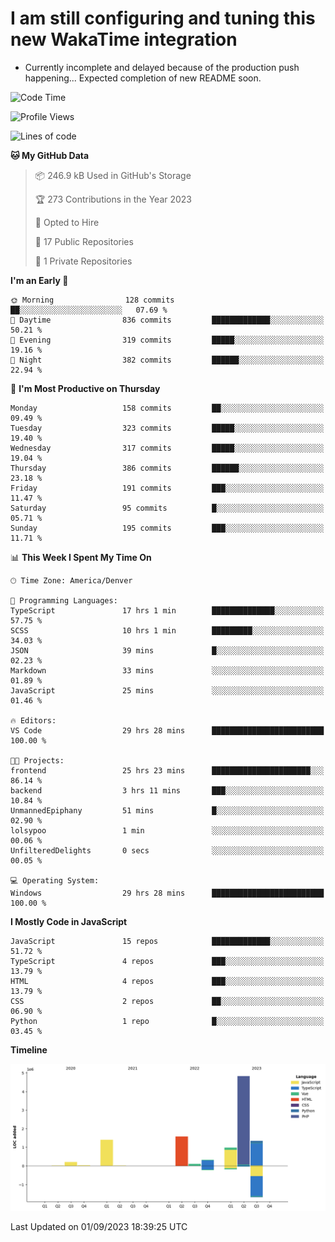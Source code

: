 # I am still configuring and tuning this new WakaTime integration
- Currently incomplete and delayed because of the production push happening... Expected completion of new README soon.
<!--START_SECTION:waka-->
![Code Time](http://img.shields.io/badge/Code%20Time-344%20hrs%2040%20mins-blue)

![Profile Views](http://img.shields.io/badge/Profile%20Views-0-blue)

![Lines of code](https://img.shields.io/badge/From%20Hello%20World%20I%27ve%20Written-10.8%20million%20lines%20of%20code-blue)

**🐱 My GitHub Data** 

> 📦 246.9 kB Used in GitHub's Storage 
 > 
> 🏆 273 Contributions in the Year 2023
 > 
> 💼 Opted to Hire
 > 
> 📜 17 Public Repositories 
 > 
> 🔑 1 Private Repositories 
 > 
**I'm an Early 🐤** 

```text
🌞 Morning                128 commits         ██░░░░░░░░░░░░░░░░░░░░░░░   07.69 % 
🌆 Daytime                836 commits         █████████████░░░░░░░░░░░░   50.21 % 
🌃 Evening                319 commits         █████░░░░░░░░░░░░░░░░░░░░   19.16 % 
🌙 Night                  382 commits         ██████░░░░░░░░░░░░░░░░░░░   22.94 % 
```
📅 **I'm Most Productive on Thursday** 

```text
Monday                   158 commits         ██░░░░░░░░░░░░░░░░░░░░░░░   09.49 % 
Tuesday                  323 commits         █████░░░░░░░░░░░░░░░░░░░░   19.40 % 
Wednesday                317 commits         █████░░░░░░░░░░░░░░░░░░░░   19.04 % 
Thursday                 386 commits         ██████░░░░░░░░░░░░░░░░░░░   23.18 % 
Friday                   191 commits         ███░░░░░░░░░░░░░░░░░░░░░░   11.47 % 
Saturday                 95 commits          █░░░░░░░░░░░░░░░░░░░░░░░░   05.71 % 
Sunday                   195 commits         ███░░░░░░░░░░░░░░░░░░░░░░   11.71 % 
```


📊 **This Week I Spent My Time On** 

```text
🕑︎ Time Zone: America/Denver

💬 Programming Languages: 
TypeScript               17 hrs 1 min        ██████████████░░░░░░░░░░░   57.75 % 
SCSS                     10 hrs 1 min        █████████░░░░░░░░░░░░░░░░   34.03 % 
JSON                     39 mins             █░░░░░░░░░░░░░░░░░░░░░░░░   02.23 % 
Markdown                 33 mins             ░░░░░░░░░░░░░░░░░░░░░░░░░   01.89 % 
JavaScript               25 mins             ░░░░░░░░░░░░░░░░░░░░░░░░░   01.46 % 

🔥 Editors: 
VS Code                  29 hrs 28 mins      █████████████████████████   100.00 % 

🐱‍💻 Projects: 
frontend                 25 hrs 23 mins      ██████████████████████░░░   86.14 % 
backend                  3 hrs 11 mins       ███░░░░░░░░░░░░░░░░░░░░░░   10.84 % 
UnmannedEpiphany         51 mins             █░░░░░░░░░░░░░░░░░░░░░░░░   02.90 % 
lolsypoo                 1 min               ░░░░░░░░░░░░░░░░░░░░░░░░░   00.06 % 
UnfilteredDelights       0 secs              ░░░░░░░░░░░░░░░░░░░░░░░░░   00.05 % 

💻 Operating System: 
Windows                  29 hrs 28 mins      █████████████████████████   100.00 % 
```

**I Mostly Code in JavaScript** 

```text
JavaScript               15 repos            █████████████░░░░░░░░░░░░   51.72 % 
TypeScript               4 repos             ███░░░░░░░░░░░░░░░░░░░░░░   13.79 % 
HTML                     4 repos             ███░░░░░░░░░░░░░░░░░░░░░░   13.79 % 
CSS                      2 repos             ██░░░░░░░░░░░░░░░░░░░░░░░   06.90 % 
Python                   1 repo              █░░░░░░░░░░░░░░░░░░░░░░░░   03.45 % 
```



**Timeline**

![Lines of Code chart](https://raw.githubusercontent.com/certifiedbice/certifiedbice/main/assets/bar_graph.png)


 Last Updated on 01/09/2023 18:39:25 UTC
<!--END_SECTION:waka-->
